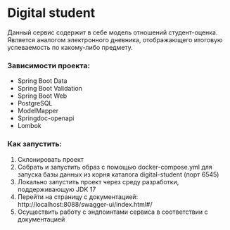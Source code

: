 # Digital student

Данный сервис содержит в себе модель отношений студент-оценка.
Является аналогом электронного дневника, отображающего итоговую успеваемость по какому-либо предмету.

### **Зависимости проекта:**
* Spring Boot Data
* Spring Boot Validation
* Spring Boot Web
* PostgreSQL
* ModelMapper
* Springdoc-openapi
* Lombok

### **Как запустить:**
1. Склонировать проект
2. Собрать и запустить образ с помощью docker-compose.yml для запуска базы данных из корня каталога digital-student (порт 6545)
3. Локально запустить проект через среду разработки, поддерживающую JDK 17
4. Перейти на страницу с документацией: http://localhost:8088/swagger-ui/index.html#/
5. Осуществить работу с эндпоинтами сервиса в соответствии с документацией
